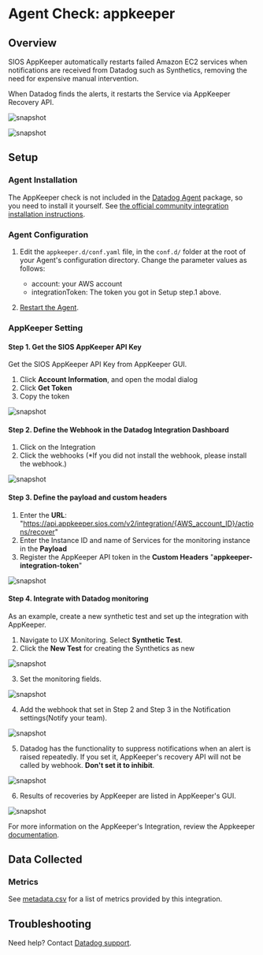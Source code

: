 # Agent Check: appkeeper

## Overview

SIOS AppKeeper automatically restarts failed Amazon EC2 services when
notifications are received from Datadog such as Synthetics, removing
the need for expensive manual intervention.

When Datadog finds the alerts, it restarts the Service via AppKeeper Recovery API.

![snapshot][1]

![snapshot][2]

## Setup

### Agent Installation

The AppKeeper check is not included in the [Datadog Agent][14] package, so you need to install it yourself.
See [the official community integration installation instructions][15].

### Agent Configuration

1. Edit the `appkeeper.d/conf.yaml` file, in the `conf.d/` folder at the root of your Agent's configuration directory.
   Change the parameter values as follows:
   * account: your AWS account
   * integrationToken: The token you got in Setup step.1 above.

2. [Restart the Agent][16].

### AppKeeper Setting
#### Step 1. Get the SIOS AppKeeper API Key

Get the SIOS AppKeeper API Key from AppKeeper GUI.

1. Click **Account Information**, and open the modal dialog
2. Click **Get Token**
3. Copy the token

![snapshot][3]

#### Step 2. Define the Webhook in the Datadog Integration Dashboard

1. Click on the Integration
2. Click the webhooks (*If you did not install the webhook, please install the webhook.)

![snapshot][4]

#### Step 3. Define the payload and custom headers

1. Enter the **URL**: "https://api.appkeeper.sios.com/v2/integration/{AWS_account_ID}/actions/recover"
2. Enter the Instance ID and name of Services for the monitoring instance in the **Payload**
3. Register the AppKeeper API token in the **Custom Headers** "**appkeeper-integration-token**"

![snapshot][5]

#### Step 4. Integrate with Datadog monitoring

As an example, create a new synthetic test and set up the integration with AppKeeper.

1. Navigate to UX Monitoring. Select **Synthetic Test**.
2. Click the **New Test** for creating the Synthetics as new

![snapshot][6]

3. Set the monitoring fields.

![snapshot][7]

4. Add the webhook that set in Step 2 and Step 3 in the Notification settings(Notify your team).

![snapshot][8]

5. Datadog has the functionality to suppress notifications when an alert is raised repeatedly.
If you set it, AppKeeper's recovery API will not be called by webhook. **Don't set it to inhibit**.

![snapshot][9]

6. Results of recoveries by AppKeeper are listed in AppKeeper's GUI.

![snapshot][10]


For more information on the AppKeeper's Integration, review the Appkeeper [documentation][11].

## Data Collected

### Metrics

See [metadata.csv][13] for a list of metrics provided by this integration.

## Troubleshooting

Need help? Contact [Datadog support][12].

[1]: https://raw.githubusercontent.com/DataDog/integrations-extras/master/appkeeper/images/integration.jpg
[2]: https://raw.githubusercontent.com/DataDog/integrations-extras/master/appkeeper/images/integration2.jpg
[3]: https://raw.githubusercontent.com/DataDog/integrations-extras/master/appkeeper/images/get_token.jpg
[4]: https://raw.githubusercontent.com/DataDog/integrations-extras/master/appkeeper/images/datadog_webhook.jpg
[5]: https://raw.githubusercontent.com/DataDog/integrations-extras/master/appkeeper/images/payload_header.jpg
[6]: https://raw.githubusercontent.com/DataDog/integrations-extras/master/appkeeper/images/synthetic_test.jpg
[7]: https://raw.githubusercontent.com/DataDog/integrations-extras/master/appkeeper/images/synthetic_test2.jpg
[8]: https://raw.githubusercontent.com/DataDog/integrations-extras/master/appkeeper/images/synthetic_test3.jpg
[9]: https://raw.githubusercontent.com/DataDog/integrations-extras/master/appkeeper/images/synthetic_test4.jpg
[10]: https://raw.githubusercontent.com/DataDog/integrations-extras/master/appkeeper/images/history.jpg
[11]: https://sioscoati.zendesk.com/hc/en-us/articles/900000978443-Integration
[12]: https://docs.datadoghq.com/help/
[13]: https://github.com/DataDog/integrations-extras/blob/master/appkeeper/metadata.csv
[14]: https://app.datadoghq.com/account/settings#agent
[15]: https://docs.datadoghq.com/agent/guide/community-integrations-installation-with-docker-agent/
[16]: https://docs.datadoghq.com/agent/guide/agent-commands/#restart-the-agent
